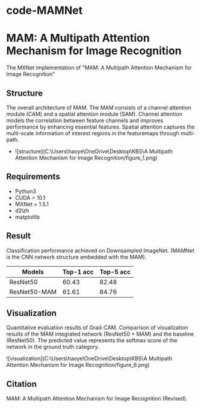 # code-MAMNet
# MAM: A Multipath Attention Mechanism for Image Recognition

The MXNet implementation of "MAM: A Multipath Attention Mechanism for Image Recognition"



## Structure


The overall architecture of MAM. The MAM consists of a channel attention module (CAM) and a spatial attention module (SAM). Channel attention models the correlation between feature channels and improves performance by enhancing essential features. Spatial attention captures the multi-scale information of interest regions in the featuremaps through multi-path.

- ![structure](C:\Users\haoye\OneDrive\Desktop\KBS\A Multipath Attention Mechanism for Image Recognition/figure_1.png)



## Requirements

* Python3
* CUDA = 10.1
* MXNet = 1.5.1
* d2lzh
* matplotlib



## Result

Classification performance achieved on Downsampled ImageNet. (MAMNet is the CNN network structure embedded with the MAM).


|   Models  | Top-1 acc  |  Top-5 acc |
|    ----   |    ----    |    ----    |
| ResNet50  |    60.43   |    82.48   |
| ResNet50-MAM  | 61.61  |    84.76   |

## Visualization

Quantitative evaluation results of Grad-CAM. Comparison of visualization results of the MAM integrated network (ResNet50 + MAM) and the baseline (ResNet50). The predicted value represents the softmax score of the network in the ground truth category.

![visualization](C:\Users\haoye\OneDrive\Desktop\KBS\A Multipath Attention Mechanism for Image Recognition/figure_6.png)



## Citation

MAM: A Multipath Attention Mechanism for Image Recognition (Revised).



